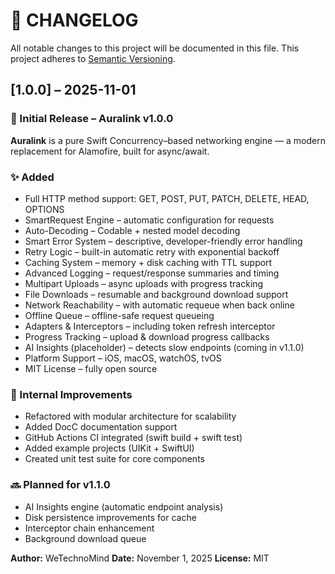 # 📝 CHANGELOG
All notable changes to this project will be documented in this file.
This project adheres to [Semantic Versioning](https://semver.org/spec/v2.0.0.html).

## [1.0.0] – 2025-11-01
### 🚀 Initial Release – Auralink v1.0.0

**Auralink** is a pure Swift Concurrency–based networking engine — a modern replacement for Alamofire, built for async/await.

### ✨ Added
- Full HTTP method support: GET, POST, PUT, PATCH, DELETE, HEAD, OPTIONS
- SmartRequest Engine – automatic configuration for requests
- Auto-Decoding – Codable + nested model decoding
- Smart Error System – descriptive, developer-friendly error handling
- Retry Logic – built-in automatic retry with exponential backoff
- Caching System – memory + disk caching with TTL support
- Advanced Logging – request/response summaries and timing
- Multipart Uploads – async uploads with progress tracking
- File Downloads – resumable and background download support
- Network Reachability – with automatic requeue when back online
- Offline Queue – offline-safe request queueing
- Adapters & Interceptors – including token refresh interceptor
- Progress Tracking – upload & download progress callbacks
- AI Insights (placeholder) – detects slow endpoints (coming in v1.1.0)
- Platform Support – iOS, macOS, watchOS, tvOS
- MIT License – fully open source

### 🧠 Internal Improvements
- Refactored with modular architecture for scalability
- Added DocC documentation support
- GitHub Actions CI integrated (swift build + swift test)
- Added example projects (UIKit + SwiftUI)
- Created unit test suite for core components

### 🔜 Planned for v1.1.0
- AI Insights engine (automatic endpoint analysis)
- Disk persistence improvements for cache
- Interceptor chain enhancement
- Background download queue

**Author:** WeTechnoMind
**Date:** November 1, 2025
**License:** MIT
